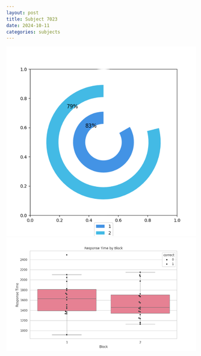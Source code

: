 ```yaml
---
layout: post
title: Subject 7023
date: 2024-10-11
categories: subjects
---
```


![](data/7023/run-1/7023__acc_test.png)
![](data/7023/run-1/7023_rt.png)
